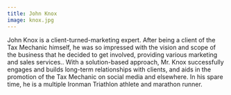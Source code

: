 ```yaml
---
title: John Knox
image: knox.jpg
---
```

John Knox is a client-turned-marketing expert. After being a client of the Tax Mechanic himself, he was so impressed with the vision and scope of the business that he decided to get involved, providing various marketing and sales services.. With a solution-based approach, Mr. Knox successfully engages and builds long-term relationships with clients, and aids in the promotion of the Tax Mechanic on social media and elsewhere. In his spare time, he is a multiple Ironman Triathlon athlete and marathon runner.
